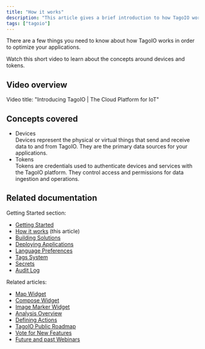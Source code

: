 ```yaml
---
title: "How it works"
description: "This article gives a brief introduction to how TagoIO works, with a short video overview that explains core concepts such as devices and tokens."
tags: ["tagoio"]
---
```

There are a few things you need to know about how TagoIO works in order to optimize your applications.

Watch this short video to learn about the concepts around devices and tokens.

## Video overview

<!-- Image placeholder removed for build -->

Video title: "Introducing TagoIO | The Cloud Platform for IoT"

## Concepts covered

- Devices  
  Devices represent the physical or virtual things that send and receive data to and from TagoIO. They are the primary data sources for your applications.
- Tokens  
  Tokens are credentials used to authenticate devices and services with the TagoIO platform. They control access and permissions for data ingestion and operations.

## Related documentation

Getting Started section:
- [Getting Started](/tagoio/getting-started)
- [How it works](#) (this article)
- [Building Solutions](/tagoio/building-solutions)
- [Deploying Applications](/tagoio/deploying-applications)
- [Language Preferences](/tagoio/language-preferences)
- [Tags System](/tagoio/data-management/tags-system)
- [Secrets](/tagoio/secrets)
- [Audit Log](/tagoio/security/audit-log)

Related articles:
- [Map Widget](/tagoio/widgets/map-widget)
- [Compose Widget](/tagoio/widgets/compose-widget)
- [Image Marker Widget](/tagoio/widgets/image-marker-widget)
- [Analysis Overview](/tagoio/analysis/analysis-overview)
- [Defining Actions](/tagoio/actions/actions)
- [TagoIO Public Roadmap](https://tago.io/roadmap)
- [Vote for New Features](https://help.tago.io/portal/en/community/tagoio/feature-requests)
- [Future and past Webinars](https://tago.io/events)